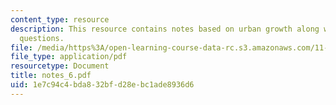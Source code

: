```yaml
---
content_type: resource
description: This resource contains notes based on urban growth along with discussion
  questions.
file: /media/https%3A/open-learning-course-data-rc.s3.amazonaws.com/11-522-research-seminar-on-urban-information-systems-fall-2005/1e7c94c4bda832bfd28ebc1ade8936d6_notes_6.pdf
file_type: application/pdf
resourcetype: Document
title: notes_6.pdf
uid: 1e7c94c4-bda8-32bf-d28e-bc1ade8936d6
---
```

